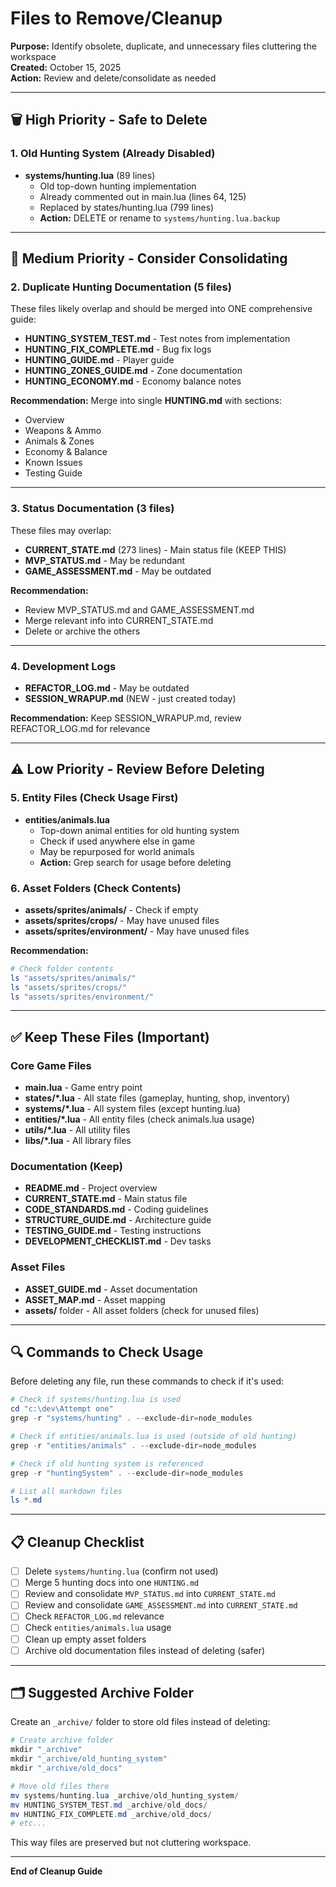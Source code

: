# Files to Remove/Cleanup

**Purpose:** Identify obsolete, duplicate, and unnecessary files cluttering the workspace  
**Created:** October 15, 2025  
**Action:** Review and delete/consolidate as needed

---

## 🗑️ High Priority - Safe to Delete

### 1. Old Hunting System (Already Disabled)
- **systems/hunting.lua** (89 lines)
  - Old top-down hunting implementation
  - Already commented out in main.lua (lines 64, 125)
  - Replaced by states/hunting.lua (799 lines)
  - **Action:** DELETE or rename to `systems/hunting.lua.backup`

---

## 📝 Medium Priority - Consider Consolidating

### 2. Duplicate Hunting Documentation (5 files)
These files likely overlap and should be merged into ONE comprehensive guide:

- **HUNTING_SYSTEM_TEST.md** - Test notes from implementation
- **HUNTING_FIX_COMPLETE.md** - Bug fix logs
- **HUNTING_GUIDE.md** - Player guide
- **HUNTING_ZONES_GUIDE.md** - Zone documentation
- **HUNTING_ECONOMY.md** - Economy balance notes

**Recommendation:** Merge into single **HUNTING.md** with sections:
- Overview
- Weapons & Ammo
- Animals & Zones
- Economy & Balance
- Known Issues
- Testing Guide

---

### 3. Status Documentation (3 files)
These files may overlap:

- **CURRENT_STATE.md** (273 lines) - Main status file (KEEP THIS)
- **MVP_STATUS.md** - May be redundant
- **GAME_ASSESSMENT.md** - May be outdated

**Recommendation:** 
- Review MVP_STATUS.md and GAME_ASSESSMENT.md
- Merge relevant info into CURRENT_STATE.md
- Delete or archive the others

---

### 4. Development Logs
- **REFACTOR_LOG.md** - May be outdated
- **SESSION_WRAPUP.md** (NEW - just created today)

**Recommendation:** Keep SESSION_WRAPUP.md, review REFACTOR_LOG.md for relevance

---

## ⚠️ Low Priority - Review Before Deleting

### 5. Entity Files (Check Usage First)
- **entities/animals.lua**
  - Top-down animal entities for old hunting system
  - Check if used anywhere else in game
  - May be repurposed for world animals
  - **Action:** Grep search for usage before deleting

### 6. Asset Folders (Check Contents)
- **assets/sprites/animals/** - Check if empty
- **assets/sprites/crops/** - May have unused files
- **assets/sprites/environment/** - May have unused files

**Recommendation:** 
```powershell
# Check folder contents
ls "assets/sprites/animals/"
ls "assets/sprites/crops/"
ls "assets/sprites/environment/"
```

---

## ✅ Keep These Files (Important)

### Core Game Files
- **main.lua** - Game entry point
- **states/*.lua** - All state files (gameplay, hunting, shop, inventory)
- **systems/*.lua** - All system files (except hunting.lua)
- **entities/*.lua** - All entity files (check animals.lua usage)
- **utils/*.lua** - All utility files
- **libs/*.lua** - All library files

### Documentation (Keep)
- **README.md** - Project overview
- **CURRENT_STATE.md** - Main status file
- **CODE_STANDARDS.md** - Coding guidelines
- **STRUCTURE_GUIDE.md** - Architecture guide
- **TESTING_GUIDE.md** - Testing instructions
- **DEVELOPMENT_CHECKLIST.md** - Dev tasks

### Asset Files
- **ASSET_GUIDE.md** - Asset documentation
- **ASSET_MAP.md** - Asset mapping
- **assets/** folder - All asset folders (check for unused files)

---

## 🔍 Commands to Check Usage

Before deleting any file, run these commands to check if it's used:

```powershell
# Check if systems/hunting.lua is used
cd "c:\dev\Attempt one"
grep -r "systems/hunting" . --exclude-dir=node_modules

# Check if entities/animals.lua is used (outside of old hunting)
grep -r "entities/animals" . --exclude-dir=node_modules

# Check if old hunting system is referenced
grep -r "huntingSystem" . --exclude-dir=node_modules

# List all markdown files
ls *.md
```

---

## 📋 Cleanup Checklist

- [ ] Delete `systems/hunting.lua` (confirm not used)
- [ ] Merge 5 hunting docs into one `HUNTING.md`
- [ ] Review and consolidate `MVP_STATUS.md` into `CURRENT_STATE.md`
- [ ] Review and consolidate `GAME_ASSESSMENT.md` into `CURRENT_STATE.md`
- [ ] Check `REFACTOR_LOG.md` relevance
- [ ] Check `entities/animals.lua` usage
- [ ] Clean up empty asset folders
- [ ] Archive old documentation files instead of deleting (safer)

---

## 🗂️ Suggested Archive Folder

Create an `_archive/` folder to store old files instead of deleting:

```powershell
# Create archive folder
mkdir "_archive"
mkdir "_archive/old_hunting_system"
mkdir "_archive/old_docs"

# Move old files there
mv systems/hunting.lua _archive/old_hunting_system/
mv HUNTING_SYSTEM_TEST.md _archive/old_docs/
mv HUNTING_FIX_COMPLETE.md _archive/old_docs/
# etc...
```

This way files are preserved but not cluttering workspace.

---

**End of Cleanup Guide**

